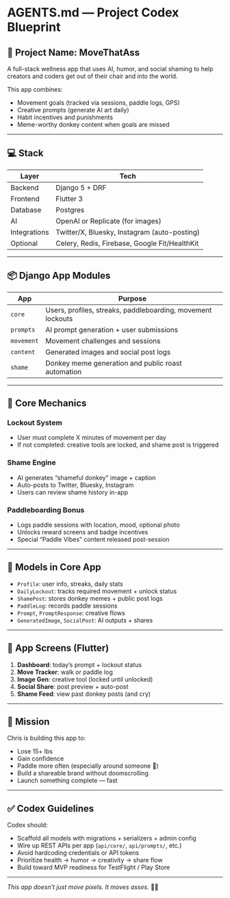 # AGENTS.md — Project Codex Blueprint

## 🚀 Project Name: MoveThatAss

A full-stack wellness app that uses AI, humor, and social shaming to help creators and coders get out of their chair and into the world.

This app combines:
- Movement goals (tracked via sessions, paddle logs, GPS)
- Creative prompts (generate AI art daily)
- Habit incentives and punishments
- Meme-worthy donkey content when goals are missed

---

## 💻 Stack

| Layer | Tech |
|-------|------|
| Backend | Django 5 + DRF |
| Frontend | Flutter 3 |
| Database | Postgres |
| AI | OpenAI or Replicate (for images) |
| Integrations | Twitter/X, Bluesky, Instagram (auto-posting) |
| Optional | Celery, Redis, Firebase, Google Fit/HealthKit |

---

## 📦 Django App Modules

| App | Purpose |
|-----|---------|
| `core` | Users, profiles, streaks, paddleboarding, movement lockouts |
| `prompts` | AI prompt generation + user submissions |
| `movement` | Movement challenges and sessions |
| `content` | Generated images and social post logs |
| `shame` | Donkey meme generation and public roast automation |

---

## 🔐 Core Mechanics

### Lockout System
- User must complete X minutes of movement per day
- If not completed: creative tools are locked, and shame post is triggered

### Shame Engine
- AI generates “shameful donkey” image + caption
- Auto-posts to Twitter, Bluesky, Instagram
- Users can review shame history in-app

### Paddleboarding Bonus
- Logs paddle sessions with location, mood, optional photo
- Unlocks reward screens and badge incentives
- Special “Paddle Vibes” content released post-session

---

## 🧱 Models in Core App

- `Profile`: user info, streaks, daily stats
- `DailyLockout`: tracks required movement + unlock status
- `ShamePost`: stores donkey memes + public post logs
- `PaddleLog`: records paddle sessions
- `Prompt`, `PromptResponse`: creative flows
- `GeneratedImage`, `SocialPost`: AI outputs + shares

---

## 📱 App Screens (Flutter)

1. **Dashboard**: today’s prompt + lockout status
2. **Move Tracker**: walk or paddle log
3. **Image Gen**: creative tool (locked until unlocked)
4. **Social Share**: post preview + auto-post
5. **Shame Feed**: view past donkey posts (and cry)

---

## 🎯 Mission

Chris is building this app to:
- Lose 15+ lbs
- Gain confidence
- Paddle more often (especially around someone 👀)
- Build a shareable brand without doomscrolling
- Launch something complete — fast

---

## ✅ Codex Guidelines

Codex should:
- Scaffold all models with migrations + serializers + admin config
- Wire up REST APIs per app (`api/core/`, `api/prompts/`, etc.)
- Avoid hardcoding credentials or API tokens
- Prioritize health → humor → creativity → share flow
- Build toward MVP readiness for TestFlight / Play Store

---

*This app doesn’t just move pixels. It moves asses.* 🫏🔥